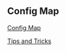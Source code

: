 ## Config Map

[Config Map](https://kubernetes.io/docs/concepts/configuration/configmap/)

[Tips and Tricks](https://github.com/atul-ram/killercoda-scenarios/blob/master/tips_and_tricks.md)
